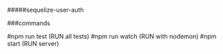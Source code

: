 #####sequelize-user-auth

###commands

#npm run test    (RUN all tests)
#npm run watch   (RUN with nodemon)
#npm start       (RUN server)
